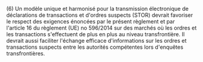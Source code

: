 (6) Un modèle unique et harmonisé pour la transmission électronique de déclarations de transactions et d'ordres suspects (STOR) devrait favoriser le respect des exigences énoncées par le présent règlement et par l'article 16 du règlement (UE) no 596/2014 sur des marchés où les ordres et les transactions s'effectuent de plus en plus au niveau transfrontière. Il devrait aussi faciliter l'échange efficace d'informations sur les ordres et transactions suspects entre les autorités compétentes lors d'enquêtes transfrontières.